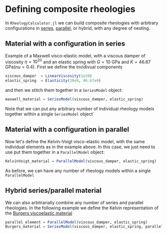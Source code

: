 # Defining composite rheologies

In `RheologyCalculator.jl` we can build composite rheologies with arbitrary configurations in [series](https://en.wikipedia.org/wiki/Maxwell_model), [parallel](https://en.wikipedia.org/wiki/Maxwell_model), or hybrid, with any degree of nesting.

## Material with a configuration in series

Example of a Maxwell visco-elastic model, with a viscous damper of viscosity $\eta=10^20$ and an elastic spring with $G=10$ GPa and $K=46.67$ GPa($nu=0.4$). First we define the invidivual components

```julia
viscous_damper  = LinearViscosity(1e20)
elastic_spring  = Elasticity(10e9, 46.67e9)
```

and then we stitch them together in a `SeriesModel` object:

```julia
maxwell_material = SeriesModel(viscous_damper, elastic_spring)
```

Note that we can put any arbitrary number of individual rheology models together within a single `SeriesModel` object`

## Material with a configuration in parallel

Now let's define the Kelvin-Voigt visco-elastic model, with the same individual elements as in the example above. In this case, we just need to use put them together in a `ParallelModel` object:

```julia
KelvinVoigt_material = ParallelModel(viscous_damper, elastic_spring)
```

As before, we can have any number of rheology models within a single `ParallelModel`

## Hybrid series/parallel material

We can also arbitrarially combine any number of series and parallel rheologies. In the following example we define the Kelvin representation of the [Burgers viscoelastic material](https://en.wikipedia.org/wiki/Burgers_material)

```julia
parallel_element = ParallelModel(viscous_damper, elastic_spring)
Burgers_material = SeriesModel(viscous_damper, elastic_spring, parallel_element)
```

